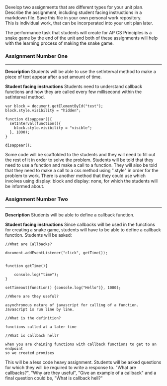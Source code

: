 Develop two assignments that are different types for your unit plan.<br>
Describe the assignment, including student facing instructions in a markdown file. Save this file in your own personal work repository.<br>
This is individual work, that can be incorperated into your unit plan later.<br>

The performance task that students will create for AP CS Principles is a snake game by the end of the unit and both of these assignments will help with the learning process of making the snake game. 

### Assignment Number One 
<hr>

**Description**
Students will be able to use the setInterval method to make a piece of text appear after a set amount of time. 

**Student facing instructions**
Students need to understand callback functions and how they are called every few millisecond within the setInterval method. 

```
var block = document.getElementById("test");
block.style.visibility = "hidden";

function disappear(){
  setInterval(function(){
    block.style.visibility = "visible";
  }, 1000);
}

disappear();
```

Some code will be scaffolded to the students and they will need to fill out the rest of it in order to solve the problem. Students will be told that they need to use a function and make a call to a function. They will also be told that they need to make a call to a css method using ".style" in order for the problem to work. There is another method that they could use which involves using display: block and display: none, for which the students will be informed about. 

### Assignment Number Two 
<hr>

**Description**
Students will be able to define a callback function. 

**Student facing instructions**
Since callbacks will be used in the functions for creating a snake game, students will have to be able to define a callback function. Students will be asked:

```
//What are Callbacks? 

document.addEventListener("click", getTime());


function getTime(){

    console.log("time");
}

setTimeout(function() {console.log("Hello")}, 1000);

//Where are they useful? 

asynchronous nature of javascript for calling of a function. Javascript is run line by line.

//What is the definition? 

functions called at a later time 

//What is callback hell? 

when you are chaining functions with callback functions to get to an endpoint 
so we created promises 
```

This will be a less code heavy assignment. Students will be asked questions for which they will be required to write a response to. "What are callbacks?", "Why are they useful", "Give an example of a callback" and a final question could be, "What is callback hell?"

